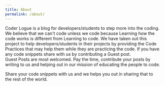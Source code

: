 ```yaml
---
title: About
permalink: /about/
---
```

Coder Logue is a blog for developers/students to step more into the coding. We believe that we can't  code unless we code because Learning how the code works is different from Learning to code. 
We have taken out this project to help developers/students in their projects by  providing the Code Practices that may help them while they are practicing the code.
If you have any code snippets share with us by contributing a Guest post.  
Guest Posts are most welcomed. Pay the time, contribute your posts by writing to us and helping out in our mission of educating the people to code. 

Share your code snippets with us and we helps you out in sharing that to the rest of the world.


